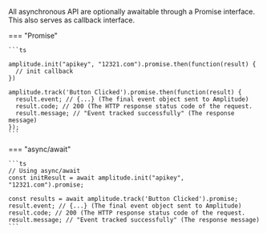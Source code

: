 All asynchronous API are optionally awaitable through a Promise interface. This also serves as callback interface.

=== "Promise"

    ```ts

    amplitude.init("apikey", "12321.com").promise.then(function(result) { 
      // init callback
    })

    amplitude.track('Button Clicked').promise.then(function(result) {
      result.event; // {...} (The final event object sent to Amplitude)
      result.code; // 200 (The HTTP response status code of the request.
      result.message; // "Event tracked successfully" (The response message)
    });
    ```

=== "async/await"

    ```ts
    // Using async/await
    const initResult = await amplitude.init("apikey", "12321.com").promise;

    const results = await amplitude.track('Button Clicked').promise;
    result.event; // {...} (The final event object sent to Amplitude)
    result.code; // 200 (The HTTP response status code of the request.
    result.message; // "Event tracked successfully" (The response message)
    ```
